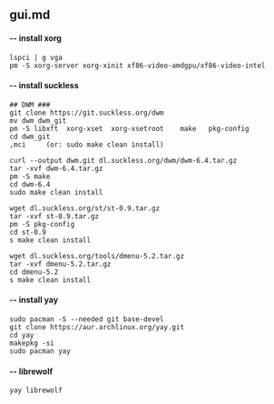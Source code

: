 ## gui.md


#### -- install xorg

    lspci | g vga
    pm -S xorg-server xorg-xinit xf86-video-amdgpu/xf86-video-intel



#### -- install suckless

    ## DWM ###
    git clone https://git.suckless.org/dwm
    mv dwm dwm_git
    pm -S libxft  xorg-xset  xorg-xsetroot    make   pkg-config 
    cd dwm_git
    ,mci     (or: sudo make clean install)
     
    curl --output dwm.git dl.suckless.org/dwm/dwm-6.4.tar.gz
    tar -xvf dwm-6.4.tar.gz
    pm -S make
    cd dwm-6.4
    sudo make clean install

    wget dl.suckless.org/st/st-0.9.tar.gz
    tar -xvf st-0.9.tar.gz
    pm -S pkg-config
    cd st-0.9
    s make clean install

    wget dl.suckless.org/tools/dmenu-5.2.tar.gz
    tar -xvf dmenu-5.2.tar.gz
    cd dmenu-5.2
    s make clean install



#### -- install yay

    sudo pacman -S --needed git base-devel
    git clone https://aur.archlinux.org/yay.git
    cd yay
    makepkg -si
    sudo pacman yay



#### -- librewolf

    yay librewolf


